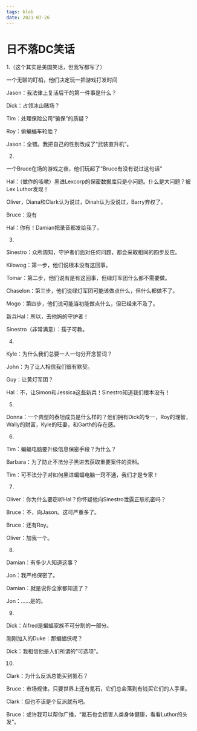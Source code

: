 ```yaml
---
tags: blob
date: 2021-07-26
---
```


# 日不落DC笑话

1.（这个其实是美国笑话，但我写都写了）

一个无聊的盯梢，他们决定玩一把游戏打发时间

Jason：我法律上复活后干的第一件事是什么？

Dick：占领冰山赌场？

Tim：处理保险公司“骗保”的质疑？

Roy：偷蝙蝠车轮胎？

Jason：全错。我把自己的性别改成了“武装直升机”。



2.

一个Bruce在场的游戏之夜，他们玩起了“Bruce有没有说过这句话”

Hal：（做作的咳嗽）黑进Lexcorp的保密数据库只是小问题。什么是大问题？被Lex Luthor发现！

Oliver，Diana和Clark认为说过，Dinah认为没说过，Barry弃权了。

Bruce：没有

Hal：你有！Damian把录音都发给我了。



3.

Sinestro：众所周知，守护者们面对任何问题，都会采取相同的四步反应。

Kilowog：第一步，他们说根本没有这回事。

Tomar：第二步，他们说有是有这回事，但绿灯军团什么都不需要做。

Chaselon：第三步，他们说绿灯军团可能该做点什么，但什么都做不了。

Mogo：第四步，他们说可能当初能做点什么，但已经来不及了。

新兵Hal：所以，去他妈的守护者！

Sinestro（非常满意）：孺子可教。



4.

Kyle：为什么我们总要一人一句分开念誓词？

John：为了让人相信我们很有默契。

Guy：让黄灯军团？

Hal：不，让Simon和Jessica这些新兵！Sinestro知道我们根本没有！



5.

Donna：一个典型的泰坦成员是什么样的？他们拥有Dick的专一，Roy的理智，Wally的财富，Kyle的旺妻，和Garth的存在感。



6.

Tim：蝙蝠电脑要升级信息保密手段？为什么？

Barbara：为了防止不法分子黑进去获取重要案件的资料。

Tim：可不法分子对如何黑进蝙蝠电脑一窍不通，我们才是专家！



7.

Oliver：你为什么要窃听Hal？你怀疑他向Sinestro泄露正联机密吗？

Bruce：不，向Jason。这可严重多了。

Bruce：还有Roy。

Oliver：加我一个。



8.

Damian：有多少人知道这事？

Jon：我严格保密了。

Damian：就是说你全家都知道了？

Jon：……是的。



9.

Dick：Alfred是蝙蝠家族不可分割的一部分。

刚刚加入的Duke：那蝙蝠侠呢？

Dick：我相信他是人们所谓的“可选项”。



10.

Clark：为什么反派总能买到氪石？

Bruce：市场规律。只要世界上还有氪石，它们总会落到有钱买它们的人手里。

Clark：但也不该是个反派就有吧。

Bruce：或许我可以帮你广播，“氪石也会损害人类身体健康，看看Luthor的头发”。
